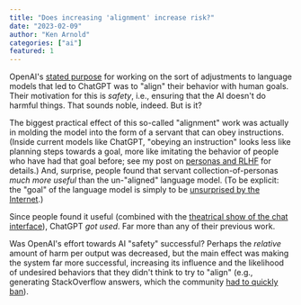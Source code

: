 ```yaml
---
title: "Does increasing 'alignment' increase risk?"
date: "2023-02-09"
author: "Ken Arnold"
categories: ["ai"]
featured: 1
---
```


OpenAI's [stated purpose](https://openai.com/alignment/) for working on the sort of adjustments to language models that led to ChatGPT was to "align" their behavior with human goals. Their motivation for this is *safety*, i.e., ensuring that the AI doesn't do harmful things. That sounds noble, indeed. But is it?

The biggest practical effect of this so-called "alignment" work was actually in molding the model into the form of a servant that can obey instructions. (Inside current models like ChatGPT, "obeying an instruction" looks less like planning steps towards a goal, more like imitating the behavior of people who have had that goal before; see my post on [personas and RLHF](../personas/index.qmd) for details.) And, surprise, people found that servant collection-of-personas *much more useful* than the un-"aligned" language model. (To be explicit: the "goal" of the language model is simply to be [unsurprised by the Internet](../unsurprised-by-internet/index.qmd).)

Since people found it useful (combined with the [theatrical show of the chat interface](https://www.tabletmag.com/sections/news/articles/oy-ai-jaron-lanier)), ChatGPT *got used*. Far more than any of their previous work.

Was OpenAI's effort towards AI "safety" successful? Perhaps the *relative* amount of harm per output was decreased, but the main effect was making the system far more successful, increasing its influence and the likelihood of undesired behaviors that they didn't think to try to "align" (e.g., generating StackOverflow answers, which the community [had to quickly ban](https://meta.stackoverflow.com/questions/421831/temporary-policy-chatgpt-is-banned)).
